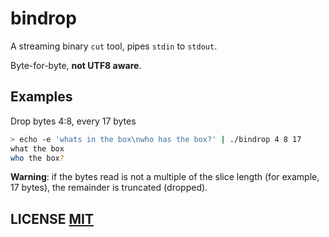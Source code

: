 # bindrop
A streaming binary `cut` tool,  pipes `stdin` to `stdout`.

Byte-for-byte, **not UTF8 aware**.

## Examples
Drop bytes 4:8, every 17 bytes
``` bash
> echo -e 'whats in the box\nwho has the box?' | ./bindrop 4 8 17
what the box
who the box?
```
**Warning**: if the bytes read is not a multiple of the slice length (for example, 17 bytes), the remainder is truncated (dropped).

## LICENSE [MIT](LICENSE)
